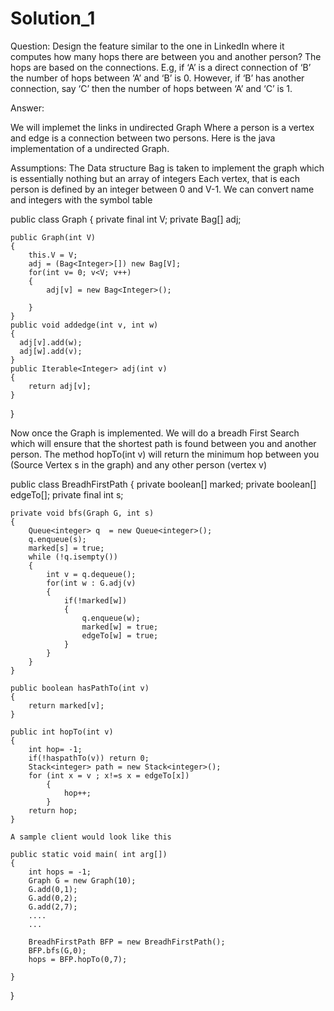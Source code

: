 # Solution_1
Question:
Design the feature similar to the one in LinkedIn where it computes how many hops there are between you and another person? The hops are based on the connections. E.g, if ‘A’ is a direct connection of  ‘B’ the number of hops between ‘A’ and ‘B’ is 0. However, if ‘B’ has another connection, say ‘C’ then the number of hops between ‘A’ and ‘C’ is 1.


Answer:

We will implemet the links in undirected Graph Where a person is a vertex and edge is a connection between two persons. 
Here is the java implementation of a undirected Graph. 

Assumptions:
The Data structure Bag is taken to implement the graph which is essentially nothing but an array of integers
Each vertex, that is each person is defined by an integer between 0 and V-1. 
We can convert name and integers with the symbol table

public class Graph
{
	private final int  V;
	private Bag<Integer>[] adj;
	
	public Graph(int V)
	{
		this.V = V;
		adj = (Bag<Integer>[]) new Bag[V];
		for(int v= 0; v<V; v++)
		{
			adj[v] = new Bag<Integer>();

		} 
	}
	public void addedge(int v, int w)
	{
	  adj[v].add(w);
	  adj[w].add(v);
	}
	public Iterable<Integer> adj(int v)
	{
		return adj[v];
	}
}


Now once the Graph is implemented. We will do a breadh First Search which will ensure that the shortest path is found between you and another person. 
The method hopTo(int v) will return the minimum hop between you (Source Vertex s in the graph) and any other person (vertex v)

public class BreadhFirstPath
{
	private boolean[] marked;
	private boolean[] edgeTo[];
	private final int s;
	
	private void bfs(Graph G, int s)
	{
		Queue<integer> q  = new Queue<integer>();
		q.enqueue(s);
		marked[s] = true;
		while (!q.isempty())
		{
			int v = q.dequeue();
			for(int w : G.adj(v)
			{
				if(!marked[w])
				{
					q.enqueue(w);
					marked[w] = true;
					edgeTo[w] = true;
				}
			}
		}
	}

	public boolean hasPathTo(int v)
	{ 
		return marked[v];
	}

	public int hopTo(int v)
	{
		int hop= -1;
		if(!haspathTo(v)) return 0;
		Stack<integer> path = new Stack<integer>();
		for (int x = v ; x!=s x = edgeTo[x])
			{
				hop++;
			}
		return hop; 
	}

	A sample client would look like this

	public static void main( int arg[])
	{
		int hops = -1;
		Graph G = new Graph(10); 
		G.add(0,1);
		G.add(0,2);
		G.add(2,7);
		....
		...
		
		BreadhFirstPath BFP = new BreadhFirstPath();
		BFP.bfs(G,0);
		hops = BFP.hopTo(0,7);
		
	}
}
